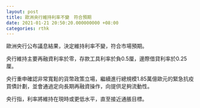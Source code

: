 ```yaml
---
layout: post
title: 歐洲央行維持利率不變　符合預期
date: 2021-01-21 20:50:20.000000000 +08:00
categories: rthk
---
```


歐洲央行公布議息結果，決定維持利率不變，符合市場預期。

央行維持主要再融資利率於零，存款工具利率於負0.5厘，邊際借貸利率於0.25厘。

央行重申確認非常寬鬆的貨幣政策立場，繼續進行總規模1.85萬億歐元的緊急抗疫買債計劃，並會通過定向長期再融資操作，向提供足夠流動性。

央行指，利率將維持在現時或更低水平，直至接近通脹目標。

